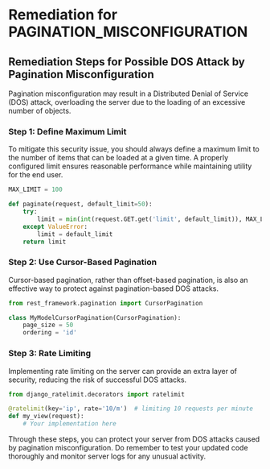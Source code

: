 # Remediation for PAGINATION_MISCONFIGURATION

## Remediation Steps for Possible DOS Attack by Pagination Misconfiguration

Pagination misconfiguration may result in a Distributed Denial of Service (DOS) attack, overloading the server due to the loading of an excessive number of objects. 

### Step 1: Define Maximum Limit
To mitigate this security issue, you should always define a maximum limit to the number of items that can be loaded at a given time. A properly configured limit ensures reasonable performance while maintaining utility for the end user.

```python
MAX_LIMIT = 100

def paginate(request, default_limit=50):
    try:
        limit = min(int(request.GET.get('limit', default_limit)), MAX_LIMIT)
    except ValueError:
        limit = default_limit
    return limit
```

### Step 2: Use Cursor-Based Pagination
Cursor-based pagination, rather than offset-based pagination, is also an effective way to protect against pagination-based DOS attacks.

```python
from rest_framework.pagination import CursorPagination

class MyModelCursorPagination(CursorPagination):
    page_size = 50
    ordering = 'id'
```

### Step 3: Rate Limiting
Implementing rate limiting on the server can provide an extra layer of security, reducing the risk of successful DOS attacks.

```python
from django_ratelimit.decorators import ratelimit

@ratelimit(key='ip', rate='10/m')  # limiting 10 requests per minute
def my_view(request):
    # Your implementation here
```

Through these steps, you can protect your server from DOS attacks caused by pagination misconfiguration. Do remember to test your updated code thoroughly and monitor server logs for any unusual activity.